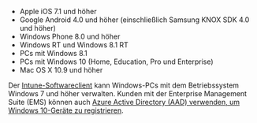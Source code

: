 
  - Apple iOS 7.1 und höher
  - Google Android 4.0 und höher (einschließlich Samsung KNOX SDK 4.0 und höher)
  - Windows Phone 8.0 und höher
  - Windows RT und Windows 8.1 RT
  - PCs mit Windows 8.1
  - PCs mit Windows 10 (Home, Education, Pro und Enterprise)
  - Mac OS X 10.9 und höher

Der [Intune-Softwareclient](/intune/deploy-use/manage-windows-pcs-with-microsoft-intune) kann Windows-PCs mit dem Betriebssystem Windows 7 und höher verwalten. Kunden mit der Enterprise Management Suite (EMS) können auch [Azure Active Directory (AAD) verwenden, um Windows 10-Geräte zu registrieren](https://docs.microsoft.com/active-directory/active-directory-azureadjoin-windows10-devices-overview).


<!--HONumber=Jul16_HO3-->


